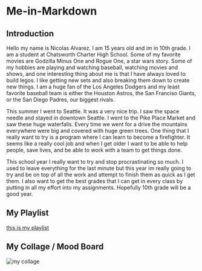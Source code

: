 # Me-in-Markdown
## Introduction
Hello my name is Nicolas Alvarez. I am 15 years old and im in 10th grade. I am a student at Chatsworth Charter High School. Some of my favorite movies are Godzilla Minus One and Rogue One, a star wars story. Some of my hobbies are playing and watching baseball, watching movies and shows, and one interesting thing about me is that I have always loved to build legos. I like getting new sets and also breaking them down to create new things. I am a huge fan of the Los Angeles Dodgers and my least favorite baseball team is either the Houston Astros, the San Franciso Giants, or the San Diego Padres, our biggest rivals. 

This summer I went to Seattle. It was a very nice trip. I saw the space needle and stayed in downtown Seattle. I went to the Pike Place Market and saw these huge waterfalls. Every time we went for a drive the mountains everywhere were big and covered with huge green trees. One thing that I really want to try is a program where I can learn to become a firefighter. It seems like a really cool job and when I get older I want to be able to help people, save lives, and be able to work with a team to get things done. 

This school year I really want to try and stop procrastinating so much. I used to leave everything for the last minute but this year im really going to try and be on top of all the work and attempt to finish them as quick as I get them. I also want to get the best grades that I can get in every class by putting in all my effort into my assignments. Hopefully 10th grade will be a good year.
## My Playlist
[this is my playlist](https://open.spotify.com/playlist/32DWcmzd9E3WZqWqTpcMnR?si=16980482882846f3&pt=602313bb450313faff11a7fe4546b3b6)
## My Collage / Mood Board

![my collage]([https://www.canva.com/design/DAGwlJ9T3RM/S-NlVkabSZzbnNADjQLtUQ/edit](https://www.canva.com/design/DAGwlJ9T3RM/S-NlVkabSZzbnNADjQLtUQ/edit)](https://www.canva.com/design/DAGwlJ9T3RM/S-NlVkabSZzbnNADjQLtUQ/edit?utm_content=DAGwlJ9T3RM&utm_campaign=designshare&utm_medium=link2&utm_source=sharebutton))





